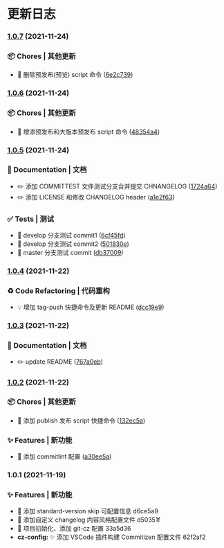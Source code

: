 # 更新日志 


### [1.0.7](https://github.com/niezicheng/changelog-standard/compare/v1.0.6...v1.0.7) (2021-11-24)


### 📦 Chores | 其他更新

* 🤖 删除预发布(预览) script 命令 ([6e2c739](https://github.com/niezicheng/changelog-standard/commit/6e2c739ac66363f5a9a10f29fe8e451679c81cb7))

### [1.0.6](https://github.com/niezicheng/changelog-standard/compare/v1.0.5...v1.0.6) (2021-11-24)


### 📦 Chores | 其他更新

* 🤖 增添预发布和大版本预发布 script 命令 ([48354a4](https://github.com/niezicheng/changelog-standard/commit/48354a46fd0664e3eedcc448e1563b0093fb5909))

### [1.0.5](https://github.com/niezicheng/changelog-standard/compare/v1.0.4...v1.0.5) (2021-11-24)


### 📝 Documentation | 文档

* ✏️ 添加 COMMITTEST 文件测试分支合并提交 CHNANGELOG ([1724a64](https://github.com/niezicheng/changelog-standard/commit/1724a645f942004f57dd87559c31b5f1b4a4d439))
* ✏️ 添加 LICENSE 和修改 CHANGELOG header ([a1e2f63](https://github.com/niezicheng/changelog-standard/commit/a1e2f633f70d40d8efbe6dc87a75463ee57cb166))


### ✅ Tests | 测试

* 💍 develop 分支测试 commit1 ([6cf45fd](https://github.com/niezicheng/changelog-standard/commit/6cf45fda55637fc9bc4cb1e2f1d6131afa15e7ef))
* 💍 develop 分支测试 commit2 ([501830e](https://github.com/niezicheng/changelog-standard/commit/501830e8d57ce20a26354aec0063b67a8443f43e))
* 💍 master 分支测试 commit ([db37009](https://github.com/niezicheng/changelog-standard/commit/db37009432e8b3436a26c39c1122caeea1c16a79))

### [1.0.4](https://github.com/niezicheng/changelog-standard/compare/v1.0.3...v1.0.4) (2021-11-22)


### ♻ Code Refactoring | 代码重构

* 💡 增加 tag-push 快捷命令及更新 README ([dcc19e9](https://github.com/niezicheng/changelog-standard/commit/dcc19e93bc3579375f66c1dd4b705ec9a723dfa6))

### [1.0.3](https://github.com/niezicheng/changelog-standard/compare/v1.0.2...v1.0.3) (2021-11-22)


### 📝 Documentation | 文档

* ✏️ update README ([767a0eb](https://github.com/niezicheng/changelog-standard/commit/767a0eb64a636faf979527ced5cf8223f2181b90))

### [1.0.2](https://github.com/niezicheng/changelog-standard/compare/v1.0.1...v1.0.2) (2021-11-22)


### 📦 Chores | 其他更新

* 🤖 添加 publish 发布 script 快捷命令 ([132ec5a](https://github.com/niezicheng/changelog-standard/commit/132ec5a13656ee935aea5c2fe2eec087532d06ef))


### ✨ Features | 新功能

* 🎸 添加 commitlint 配置 ([a30ee5a](https://github.com/niezicheng/changelog-standard/commit/a30ee5ae7a7858ed2a2614ae60382c4dde4ac831))

### 1.0.1 (2021-11-19)


### ✨ Features | 新功能

* 🎸 添加 standard-version skip 可配置信息 d6ce5a9
* 🎸 添加自定义 changelog 内容风格配置文件 d50351f
* 🎸 项目初始化、添加 git-cz 配置 33a5d36
* **cz-config:** ✨ 添加 VSCode 插件构建 Commitizen 配置文件 62f2af2
